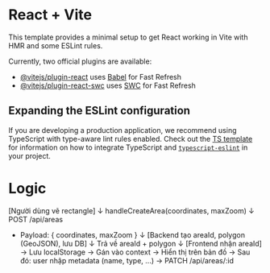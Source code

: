 # React + Vite

This template provides a minimal setup to get React working in Vite with HMR and some ESLint rules.

Currently, two official plugins are available:

- [@vitejs/plugin-react](https://github.com/vitejs/vite-plugin-react/blob/main/packages/plugin-react) uses [Babel](https://babeljs.io/) for Fast Refresh
- [@vitejs/plugin-react-swc](https://github.com/vitejs/vite-plugin-react/blob/main/packages/plugin-react-swc) uses [SWC](https://swc.rs/) for Fast Refresh

## Expanding the ESLint configuration

If you are developing a production application, we recommend using TypeScript with type-aware lint rules enabled. Check out the [TS template](https://github.com/vitejs/vite/tree/main/packages/create-vite/template-react-ts) for information on how to integrate TypeScript and [`typescript-eslint`](https://typescript-eslint.io) in your project.



# Logic 

[Người dùng vẽ rectangle]
        ↓
handleCreateArea(coordinates, maxZoom)
        ↓
POST /api/areas
  - Payload: { coordinates, maxZoom }
        ↓
[Backend tạo areaId, polygon (GeoJSON), lưu DB]
        ↓
Trả về areaId + polygon
        ↓
[Frontend nhận areaId]
→ Lưu localStorage
→ Gán vào context
→ Hiển thị trên bản đồ
→ Sau đó: user nhập metadata (name, type, ...) → PATCH /api/areas/:id
